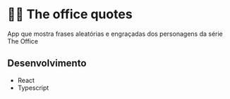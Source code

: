 # :office_worker:  The office quotes

App que mostra frases aleatórias e engraçadas dos personagens da série The Office

## Desenvolvimento

- React
- Typescript